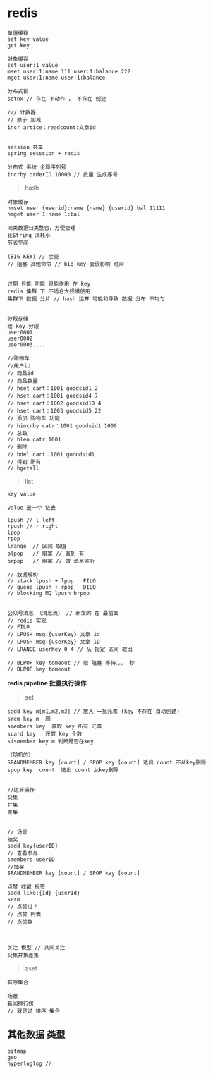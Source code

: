 

# redis

    单值缓存
    set key value
    get key
    
    对象缓存
    set user:1 value
    mset user:1:name 111 user:1:balance 222
    mget user:1:name user:1:balance
    
    分布式锁
    setnx // 存在 不动作 ， 不存在 创建
    
    /// 计数器
    // 原子 加减
    incr artice：readcount:文章id
    
    
    session 共享
    spring sesssion + redis
    
    分布式 系统 全局序列号
    incrby orderID 10000 // 批量 生成序号
    
> hash

    对象缓存
    hmset user {userid}:name {name} {userid}:bal 11111
    hmget user 1:name 1:bal
    
    同类数据归类整合，方便管理
    比String 消耗小
    节省空间
    
    (BIG KEY) // 全查
    // 阻塞 其他命令 // big key 会很影响 时间
    
    
    过期 只能 功能 只能作用 在 key
    redis 集群 下 不适合大规模使用
    集群下 数据 分片 // hash 运算 可能和导致 数据 分布 不均匀
    
    
    分段存储
    给 key 分段
    user0001
    user0002
    user0003....
    
    //购物车
    //用户id
    // 商品id
    // 商品数量
    // hset cart：1001 goodsid1 2
    // hset cart：1001 goodsid4 7
    // hset cart：1002 goodsid10 4
    // hset cart：1003 goodsid5 22
    // 添加 购物车 功能
    // hincrby catr：1001 goodsid1 1000
    // 总数
    // hlen catr:1001
    // 删除 
    // hdel cart：1001 gooodsid1
    // 得到 所有
    // hgetall
    
> list 

    key value
    
    value 是一个 链表
    
    lpush // l left
    rpush // r right
    lpop
    rpop
    lrange  // 区间 取值
    blpop   // 阻塞 // 直到 有
    brpop   // 阻塞 // 做 消息监听
    
    // 数据解构
    // stack lpush + lpop   FILO
    // queue lpush + rpop   DILO
    // blocking MQ lpush brpop 


    公众号消息 （消息流） // 新发的 在 最前面
    // redis 实现
    // FILO
    // LPUSH msg:{userKey} 文章 id
    // LPUSH msg:{userKey} 文章 ID
    // LRANGE userKey 0 4 // 从 指定 区间 取出
    
    // BLPOP key tomeout // 取 阻塞 等待。。。 秒
    // BLPOP key tomeout
    
**redis pipeline 批量执行操作**

> set

    sadd key m[m1,m2,m3] // 放入 一批元素 (key 不存在 自动创建)
    srem key m  删
    smembers key  获取 key 所有 元素  
    scard key   获取 key 个数
    sismember key m 判断是否在key
    
    （随机的）
    SRANDMEMBER key [count] / SPOP key [count] 选出 count 不从key删除 
    spop key  count  选出 count 从key删除
    
    
    //运算操作
    交集
    并集
    差集
    
    
    // 场景
    抽奖
    sadd key{userID}
    // 查看参与
    smembers userID
    //抽奖
    SRANDMEMBER key [count] / SPOP key [count]
    
    点赞 收藏 标签
    sadd like:{id} {userId}
    serm
    // 点赞过？
    // 点赞 列表
    // 点赞数
    
    
    
    关注 模型 // 共同关注
    交集并集差集
    
    
    
> zset

    有序集合
    
    场景
    新闻排行榜
    // 就是说 排序 集合
    
    
    
## 其他数据 类型

    bitmap
    geo
    hyperloglog //     
    
    


    
    
    
    